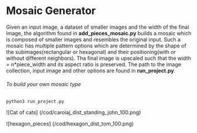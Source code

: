 # Mosaic Generator

Given an input image, a dataset of smaller images and the width of the final image, the algorithm found in **add_pieces_mosaic.py** builds a mosaic which is composed of smaller images and resembles the original input. Such a mosaic has multiple pattern options which are determined by the shape of the subimages(rectangular or hexagonal) and their positioning(with or without different neighbors). Tha final image is upscaled such that the width = n*piece_width and its aspect ratio is preserved. The path to the image collection, input image and other options are found in **run_project.py**.

###### To build your own mosaic type
```
python3 run_project.py
```


![Cat of cats]
(/cod/caroiaj_dist_standing_john_100.png)

![hexagon_pieces]
(/cod/hexagon_dist_tom_100.png)


